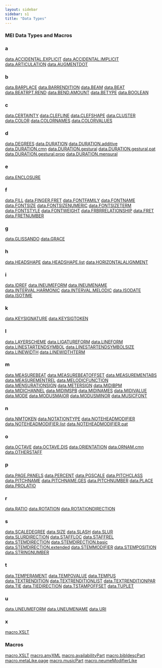```yaml
---
layout: sidebar
sidebar: s1
title: "Data Types"
---
```

<div>
   <h3 class="widget-title">MEI Data Types and Macros</h3>
   <div class="textwidget">
      <div class="sortedInitials well A">
         <h3>a</h3>
         <a class="link_odd chip A" href="/v3/data-types/data.ACCIDENTAL.EXPLICIT">data.ACCIDENTAL.EXPLICIT</a>
         <a class="link_odd chip A" href="/v3/data-types/data.ACCIDENTAL.IMPLICIT">data.ACCIDENTAL.IMPLICIT</a>
         <a class="link_odd chip A" href="/v3/data-types/data.ARTICULATION">data.ARTICULATION</a>
         <a class="link_odd chip A" href="/v3/data-types/data.AUGMENTDOT">data.AUGMENTDOT</a>
      </div>
      <div class="sortedInitials well B">
         <h3>b</h3>
         <a class="link_odd chip B" href="/v3/data-types/data.BARPLACE">data.BARPLACE</a>
         <a class="link_odd chip B" href="/v3/data-types/data.BARRENDITION">data.BARRENDITION</a>
         <a class="link_odd chip B" href="/v3/data-types/data.BEAM">data.BEAM</a>
         <a class="link_odd chip B" href="/v3/data-types/data.BEAT">data.BEAT</a>
         <a class="link_odd chip B" href="/v3/data-types/data.BEATRPT.REND">data.BEATRPT.REND</a>
         <a class="link_odd chip B" href="/v3/data-types/data.BEND.AMOUNT">data.BEND.AMOUNT</a>
         <a class="link_odd chip B" href="/v3/data-types/data.BETYPE">data.BETYPE</a>
         <a class="link_odd chip B" href="/v3/data-types/data.BOOLEAN">data.BOOLEAN</a>
      </div>
      <div class="sortedInitials well C">
         <h3>c</h3>
         <a class="link_odd chip C" href="/v3/data-types/data.CERTAINTY">data.CERTAINTY</a>
         <a class="link_odd chip C" href="/v3/data-types/data.CLEFLINE">data.CLEFLINE</a>
         <a class="link_odd chip C" href="/v3/data-types/data.CLEFSHAPE">data.CLEFSHAPE</a>
         <a class="link_odd chip C" href="/v3/data-types/data.CLUSTER">data.CLUSTER</a>
         <a class="link_odd chip C" href="/v3/data-types/data.COLOR">data.COLOR</a>
         <a class="link_odd chip C" href="/v3/data-types/data.COLORNAMES">data.COLORNAMES</a>
         <a class="link_odd chip C" href="/v3/data-types/data.COLORVALUES">data.COLORVALUES</a>
      </div>
      <div class="sortedInitials well D">
         <h3>d</h3>
         <a class="link_odd chip D" href="/v3/data-types/data.DEGREES">data.DEGREES</a>
         <a class="link_odd chip D" href="/v3/data-types/data.DURATION">data.DURATION</a>
         <a class="link_odd chip D" href="/v3/data-types/data.DURATION.additive">data.DURATION.additive</a>
         <a class="link_odd chip D" href="/v3/data-types/data.DURATION.cmn">data.DURATION.cmn</a>
         <a class="link_odd chip D" href="/v3/data-types/data.DURATION.gestural">data.DURATION.gestural</a>
         <a class="link_odd chip D" href="/v3/data-types/data.DURATION.gestural.pat">data.DURATION.gestural.pat</a>
         <a class="link_odd chip D" href="/v3/data-types/data.DURATION.gestural.prop">data.DURATION.gestural.prop</a>
         <a class="link_odd chip D" href="/v3/data-types/data.DURATION.mensural">data.DURATION.mensural</a>
      </div>
      <div class="sortedInitials well E">
         <h3>e</h3>
         <a class="link_odd chip E" href="/v3/data-types/data.ENCLOSURE">data.ENCLOSURE</a>
      </div>
      <div class="sortedInitials well F">
         <h3>f</h3>
         <a class="link_odd chip F" href="/v3/data-types/data.FILL">data.FILL</a>
         <a class="link_odd chip F" href="/v3/data-types/data.FINGER.FRET">data.FINGER.FRET</a>
         <a class="link_odd chip F" href="/v3/data-types/data.FONTFAMILY">data.FONTFAMILY</a>
         <a class="link_odd chip F" href="/v3/data-types/data.FONTNAME">data.FONTNAME</a>
         <a class="link_odd chip F" href="/v3/data-types/data.FONTSIZE">data.FONTSIZE</a>
         <a class="link_odd chip F" href="/v3/data-types/data.FONTSIZENUMERIC">data.FONTSIZENUMERIC</a>
         <a class="link_odd chip F" href="/v3/data-types/data.FONTSIZETERM">data.FONTSIZETERM</a>
         <a class="link_odd chip F" href="/v3/data-types/data.FONTSTYLE">data.FONTSTYLE</a>
         <a class="link_odd chip F" href="/v3/data-types/data.FONTWEIGHT">data.FONTWEIGHT</a>
         <a class="link_odd chip F" href="/v3/data-types/data.FRBRRELATIONSHIP">data.FRBRRELATIONSHIP</a>
         <a class="link_odd chip F" href="/v3/data-types/data.FRET">data.FRET</a>
         <a class="link_odd chip F" href="/v3/data-types/data.FRETNUMBER">data.FRETNUMBER</a>
      </div>
      <div class="sortedInitials well G">
         <h3>g</h3>
         <a class="link_odd chip G" href="/v3/data-types/data.GLISSANDO">data.GLISSANDO</a>
         <a class="link_odd chip G" href="/v3/data-types/data.GRACE">data.GRACE</a>
      </div>
      <div class="sortedInitials well H">
         <h3>h</h3>
         <a class="link_odd chip H" href="/v3/data-types/data.HEADSHAPE">data.HEADSHAPE</a>
         <a class="link_odd chip H" href="/v3/data-types/data.HEADSHAPE.list">data.HEADSHAPE.list</a>
         <a class="link_odd chip H" href="/v3/data-types/data.HORIZONTALALIGNMENT">data.HORIZONTALALIGNMENT</a>
      </div>
      <div class="sortedInitials well I">
         <h3>i</h3>
         <a class="link_odd chip I" href="/v3/data-types/data.IDREF">data.IDREF</a>
         <a class="link_odd chip I" href="/v3/data-types/data.INEUMEFORM">data.INEUMEFORM</a>
         <a class="link_odd chip I" href="/v3/data-types/data.INEUMENAME">data.INEUMENAME</a>
         <a class="link_odd chip I" href="/v3/data-types/data.INTERVAL.HARMONIC">data.INTERVAL.HARMONIC</a>
         <a class="link_odd chip I" href="/v3/data-types/data.INTERVAL.MELODIC">data.INTERVAL.MELODIC</a>
         <a class="link_odd chip I" href="/v3/data-types/data.ISODATE">data.ISODATE</a>
         <a class="link_odd chip I" href="/v3/data-types/data.ISOTIME">data.ISOTIME</a>
      </div>
      <div class="sortedInitials well K">
         <h3>k</h3>
         <a class="link_odd chip K" href="/v3/data-types/data.KEYSIGNATURE">data.KEYSIGNATURE</a>
         <a class="link_odd chip K" href="/v3/data-types/data.KEYSIGTOKEN">data.KEYSIGTOKEN</a>
      </div>
      <div class="sortedInitials well L">
         <h3>l</h3>
         <a class="link_odd chip L" href="/v3/data-types/data.LAYERSCHEME">data.LAYERSCHEME</a>
         <a class="link_odd chip L" href="/v3/data-types/data.LIGATUREFORM">data.LIGATUREFORM</a>
         <a class="link_odd chip L" href="/v3/data-types/data.LINEFORM">data.LINEFORM</a>
         <a class="link_odd chip L" href="/v3/data-types/data.LINESTARTENDSYMBOL">data.LINESTARTENDSYMBOL</a>
         <a class="link_odd chip L" href="/v3/data-types/data.LINESTARTENDSYMBOLSIZE">data.LINESTARTENDSYMBOLSIZE</a>
         <a class="link_odd chip L" href="/v3/data-types/data.LINEWIDTH">data.LINEWIDTH</a>
         <a class="link_odd chip L" href="/v3/data-types/data.LINEWIDTHTERM">data.LINEWIDTHTERM</a>
      </div>
      <div class="sortedInitials well M">
         <h3>m</h3>
         <a class="link_odd chip M" href="/v3/data-types/data.MEASUREBEAT">data.MEASUREBEAT</a>
         <a class="link_odd chip M" href="/v3/data-types/data.MEASUREBEATOFFSET">data.MEASUREBEATOFFSET</a>
         <a class="link_odd chip M" href="/v3/data-types/data.MEASUREMENTABS">data.MEASUREMENTABS</a>
         <a class="link_odd chip M" href="/v3/data-types/data.MEASUREMENTREL">data.MEASUREMENTREL</a>
         <a class="link_odd chip M" href="/v3/data-types/data.MELODICFUNCTION">data.MELODICFUNCTION</a>
         <a class="link_odd chip M" href="/v3/data-types/data.MENSURATIONSIGN">data.MENSURATIONSIGN</a>
         <a class="link_odd chip M" href="/v3/data-types/data.METERSIGN">data.METERSIGN</a>
         <a class="link_odd chip M" href="/v3/data-types/data.MIDIBPM">data.MIDIBPM</a>
         <a class="link_odd chip M" href="/v3/data-types/data.MIDICHANNEL">data.MIDICHANNEL</a>
         <a class="link_odd chip M" href="/v3/data-types/data.MIDIMSPB">data.MIDIMSPB</a>
         <a class="link_odd chip M" href="/v3/data-types/data.MIDINAMES">data.MIDINAMES</a>
         <a class="link_odd chip M" href="/v3/data-types/data.MIDIVALUE">data.MIDIVALUE</a>
         <a class="link_odd chip M" href="/v3/data-types/data.MODE">data.MODE</a>
         <a class="link_odd chip M" href="/v3/data-types/data.MODUSMAIOR">data.MODUSMAIOR</a>
         <a class="link_odd chip M" href="/v3/data-types/data.MODUSMINOR">data.MODUSMINOR</a>
         <a class="link_odd chip M" href="/v3/data-types/data.MUSICFONT">data.MUSICFONT</a>
      </div>
      <div class="sortedInitials well N">
         <h3>n</h3>
         <a class="link_odd chip N" href="/v3/data-types/data.NMTOKEN">data.NMTOKEN</a>
         <a class="link_odd chip N" href="/v3/data-types/data.NOTATIONTYPE">data.NOTATIONTYPE</a>
         <a class="link_odd chip N" href="/v3/data-types/data.NOTEHEADMODIFIER">data.NOTEHEADMODIFIER</a>
         <a class="link_odd chip N" href="/v3/data-types/data.NOTEHEADMODIFIER.list">data.NOTEHEADMODIFIER.list</a>
         <a class="link_odd chip N" href="/v3/data-types/data.NOTEHEADMODIFIER.pat">data.NOTEHEADMODIFIER.pat</a>
      </div>
      <div class="sortedInitials well O">
         <h3>o</h3>
         <a class="link_odd chip O" href="/v3/data-types/data.OCTAVE">data.OCTAVE</a>
         <a class="link_odd chip O" href="/v3/data-types/data.OCTAVE.DIS">data.OCTAVE.DIS</a>
         <a class="link_odd chip O" href="/v3/data-types/data.ORIENTATION">data.ORIENTATION</a>
         <a class="link_odd chip O" href="/v3/data-types/data.ORNAM.cmn">data.ORNAM.cmn</a>
         <a class="link_odd chip O" href="/v3/data-types/data.OTHERSTAFF">data.OTHERSTAFF</a>
      </div>
      <div class="sortedInitials well P">
         <h3>p</h3>
         <a class="link_odd chip P" href="/v3/data-types/data.PAGE.PANELS">data.PAGE.PANELS</a>
         <a class="link_odd chip P" href="/v3/data-types/data.PERCENT">data.PERCENT</a>
         <a class="link_odd chip P" href="/v3/data-types/data.PGSCALE">data.PGSCALE</a>
         <a class="link_odd chip P" href="/v3/data-types/data.PITCHCLASS">data.PITCHCLASS</a>
         <a class="link_odd chip P" href="/v3/data-types/data.PITCHNAME">data.PITCHNAME</a>
         <a class="link_odd chip P" href="/v3/data-types/data.PITCHNAME.GES">data.PITCHNAME.GES</a>
         <a class="link_odd chip P" href="/v3/data-types/data.PITCHNUMBER">data.PITCHNUMBER</a>
         <a class="link_odd chip P" href="/v3/data-types/data.PLACE">data.PLACE</a>
         <a class="link_odd chip P" href="/v3/data-types/data.PROLATIO">data.PROLATIO</a>
      </div>
      <div class="sortedInitials well R">
         <h3>r</h3>
         <a class="link_odd chip R" href="/v3/data-types/data.RATIO">data.RATIO</a>
         <a class="link_odd chip R" href="/v3/data-types/data.ROTATION">data.ROTATION</a>
         <a class="link_odd chip R" href="/v3/data-types/data.ROTATIONDIRECTION">data.ROTATIONDIRECTION</a>
      </div>
      <div class="sortedInitials well S">
         <h3>s</h3>
         <a class="link_odd chip S" href="/v3/data-types/data.SCALEDEGREE">data.SCALEDEGREE</a>
         <a class="link_odd chip S" href="/v3/data-types/data.SIZE">data.SIZE</a>
         <a class="link_odd chip S" href="/v3/data-types/data.SLASH">data.SLASH</a>
         <a class="link_odd chip S" href="/v3/data-types/data.SLUR">data.SLUR</a>
         <a class="link_odd chip S" href="/v3/data-types/data.SLURDIRECTION">data.SLURDIRECTION</a>
         <a class="link_odd chip S" href="/v3/data-types/data.STAFFLOC">data.STAFFLOC</a>
         <a class="link_odd chip S" href="/v3/data-types/data.STAFFREL">data.STAFFREL</a>
         <a class="link_odd chip S" href="/v3/data-types/data.STEMDIRECTION">data.STEMDIRECTION</a>
         <a class="link_odd chip S" href="/v3/data-types/data.STEMDIRECTION.basic">data.STEMDIRECTION.basic</a>
         <a class="link_odd chip S" href="/v3/data-types/data.STEMDIRECTION.extended">data.STEMDIRECTION.extended</a>
         <a class="link_odd chip S" href="/v3/data-types/data.STEMMODIFIER">data.STEMMODIFIER</a>
         <a class="link_odd chip S" href="/v3/data-types/data.STEMPOSITION">data.STEMPOSITION</a>
         <a class="link_odd chip S" href="/v3/data-types/data.STRINGNUMBER">data.STRINGNUMBER</a>
      </div>
      <div class="sortedInitials well T">
         <h3>t</h3>
         <a class="link_odd chip T" href="/v3/data-types/data.TEMPERAMENT">data.TEMPERAMENT</a>
         <a class="link_odd chip T" href="/v3/data-types/data.TEMPOVALUE">data.TEMPOVALUE</a>
         <a class="link_odd chip T" href="/v3/data-types/data.TEMPUS">data.TEMPUS</a>
         <a class="link_odd chip T" href="/v3/data-types/data.TEXTRENDITION">data.TEXTRENDITION</a>
         <a class="link_odd chip T" href="/v3/data-types/data.TEXTRENDITIONLIST">data.TEXTRENDITIONLIST</a>
         <a class="link_odd chip T" href="/v3/data-types/data.TEXTRENDITIONPAR">data.TEXTRENDITIONPAR</a>
         <a class="link_odd chip T" href="/v3/data-types/data.TIE">data.TIE</a>
         <a class="link_odd chip T" href="/v3/data-types/data.TIEDIRECTION">data.TIEDIRECTION</a>
         <a class="link_odd chip T" href="/v3/data-types/data.TSTAMPOFFSET">data.TSTAMPOFFSET</a>
         <a class="link_odd chip T" href="/v3/data-types/data.TUPLET">data.TUPLET</a>
      </div>
      <div class="sortedInitials well U">
         <h3>u</h3>
         <a class="link_odd chip U" href="/v3/data-types/data.UNEUMEFORM">data.UNEUMEFORM</a>
         <a class="link_odd chip U" href="/v3/data-types/data.UNEUMENAME">data.UNEUMENAME</a>
         <a class="link_odd chip U" href="/v3/data-types/data.URI">data.URI</a>
      </div>
      <div class="sortedInitials well X">
         <h3>x</h3>
         <a class="link_odd chip X" href="/v3/data-types/macro.XSLT">macro.XSLT</a>
      </div>
      <div class="sortedInitials well macros">
         <h3>Macros</h3>
         <a class="link_odd chip X" href="/v3/data-types/macro.XSLT">macro.XSLT</a>
         <a class="link_odd chip a" href="/v3/data-types/macro.anyXML">macro.anyXML</a>
         <a class="link_odd chip a" href="/v3/data-types/macro.availabilityPart">macro.availabilityPart</a>
         <a class="link_odd chip b" href="/v3/data-types/macro.bibldescPart">macro.bibldescPart</a>
         <a class="link_odd chip m" href="/v3/data-types/macro.metaLike.page">macro.metaLike.page</a>
         <a class="link_odd chip m" href="/v3/data-types/macro.musicPart">macro.musicPart</a>
         <a class="link_odd chip n" href="/v3/data-types/macro.neumeModifierLike">macro.neumeModifierLike</a>
      </div>
   </div>
</div>